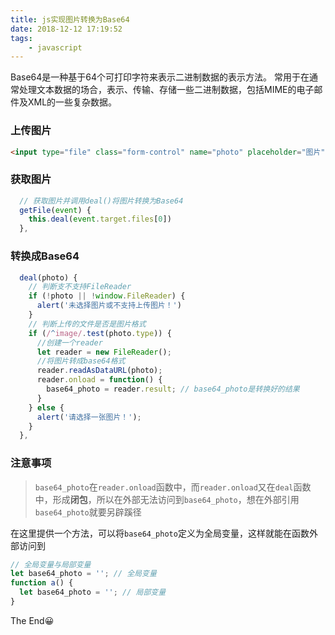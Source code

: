 ```yaml
---
title: js实现图片转换为Base64
date: 2018-12-12 17:19:52
tags:
    - javascript
---
```

Base64是一种基于64个可打印字符来表示二进制数据的表示方法。
常用于在通常处理文本数据的场合，表示、传输、存储一些二进制数据，包括MIME的电子邮件及XML的一些复杂数据。

### 上传图片

```html
<input type="file" class="form-control" name="photo" placeholder="图片" @change="getFile($event)"/>
```

### 获取图片

```javascript
  // 获取图片并调用deal()将图片转换为Base64
  getFile(event) {
    this.deal(event.target.files[0])
  },
```

### 转换成Base64

```javascript
  deal(photo) {
    // 判断支不支持FileReader
    if (!photo || !window.FileReader) {
      alert('未选择图片或不支持上传图片！')
    }
    // 判断上传的文件是否是图片格式
    if (/^image/.test(photo.type)) {
      //创建一个reader
      let reader = new FileReader();
      //将图片转成base64格式
      reader.readAsDataURL(photo);
      reader.onload = function() {
        base64_photo = reader.result; // base64_photo是转换好的结果
      }
    } else {
      alert('请选择一张图片！');
    }
  },
```
### 注意事项

> `base64_photo`在`reader.onload`函数中，而`reader.onload`又在`deal`函数中，形成**闭包**，所以在外部无法访问到`base64_photo`，想在外部引用`base64_photo`就要另辟蹊径

在这里提供一个方法，可以将`base64_photo`定义为全局变量，这样就能在函数外部访问到

```javascript
// 全局变量与局部变量
let base64_photo = ''; // 全局变量
function a() {
  let base64_photo = ''; // 局部变量
}
```
The End😀
